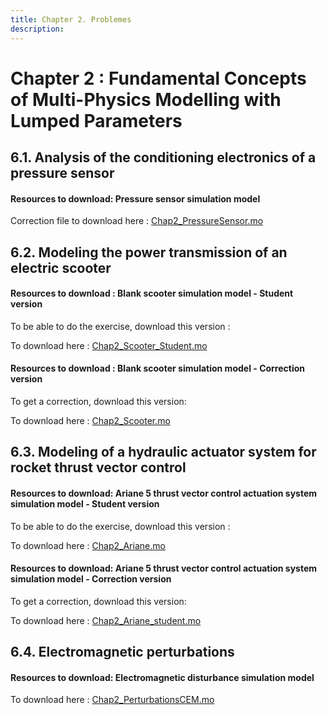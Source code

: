 ```yaml
---
title: Chapter 2. Problemes
description: 
---
```

# Chapter 2 : Fundamental Concepts of Multi-Physics Modelling with Lumped Parameters 
  


## 6.1. Analysis of the conditioning electronics of a pressure sensor

#### Resources to download: Pressure sensor simulation model  

Correction file to download here : [Chap2_PressureSensor.mo](../files/Chap2_PressureSensor.mo)    




## 6.2. Modeling the power transmission of an electric scooter


#### Resources to download : Blank scooter simulation model - Student version  

To be able to do the exercise, download this version :

To download here : [Chap2_Scooter_Student.mo](../files/Chap2_Scooter_Student.mo)


#### Resources to download : Blank scooter simulation model - Correction version

To get a correction, download this version: 

To download here : [Chap2_Scooter.mo](../files/Chap2_Scooter.mo)    



## 6.3. Modeling of a hydraulic actuator system for rocket thrust vector control   

#### Resources to download: Ariane 5 thrust vector control actuation system simulation model - Student version   

To be able to do the exercise, download this version :

To download here : [Chap2_Ariane.mo](../files/Chap2_Ariane.mo)    

#### Resources to download: Ariane 5 thrust vector control actuation system simulation model - Correction version

To get a correction, download this version: 

To download here : [Chap2_Ariane_student.mo](../files/Chap2_Ariane_student.mo)    


## 6.4.	Electromagnetic perturbations

####  Resources to download: Electromagnetic disturbance simulation model

To download here : [Chap2_PerturbationsCEM.mo](../files/Chap2_PerturbationsCEM.mo)    

